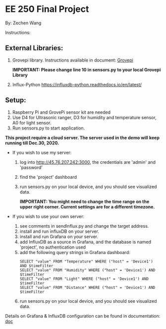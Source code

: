 # EE 250 Final Project
By: Zechen Wang

Instructions:

## **External Libraries:**
  1) Grovepi library. Instructions available in document: [Grovepi](https://github.com/ZechenWangUSC/finalProject_ee250/blob/master/GrovePi%20Setup%20and%20Python%20Programming.pdf)
      
      **IMPORTANT: Please change line 10 in sensors.py to your local Grovepi Library**
  2) Influx-Python
      https://influxdb-python.readthedocs.io/en/latest/

## **Setup:**
  1. Raspberry Pi and GrovePi sensor kit are needed
  2. Use D4 for Ultrasonic ranger, D3 for humidity and temperature sensor, A0 for light sensor.
  3. Run sensors.py to start application.
  
  **This project require a cloud server. The server used in the demo will keep running till Dec.30, 2020.**

  - If you wish to use my server:
    1. log into http://45.76.207.242:3000, the credentials are 'admin' and 'password'
    2. find the 'project' dashboard
    3. run sensors.py on your local device, and you should see visualized data.
       
       **IMPORTANT: You might need to change the time range on the upper right corner. Current settings are for a different timezone.**

  - If you wish to use your own server:
    1. see comments in sendInflux.py and change the target address.
    2. install and run influxDB on your server.
    3. install and run Grafana on your server.
    4. add InfluxDB as a source in Grafana, and the database is named 'project', no authentication used
    5. add the following query strings in Grafana dashboard:
        ```
        SELECT "value" FROM "Temperature" WHERE ("host" = 'Device1') AND $timeFilter
        SELECT "value" FROM "Humidity" WHERE ("host" = 'Device1') AND $timeFilter
        SELECT "value" FROM "Light" WHERE ("host" = 'Device1') AND $timeFilter
        SELECT "value" FROM "Distance" WHERE ("host" = 'Device1') AND $timeFilter
        ```
    6. run sensors.py on your local device, and you should see visualized data.

Details on Grafana & InfluxDB configuration can be found in documentation:
[doc](https://github.com/ZechenWangUSC/finalProject_ee250/blob/master/ref.pdf)
